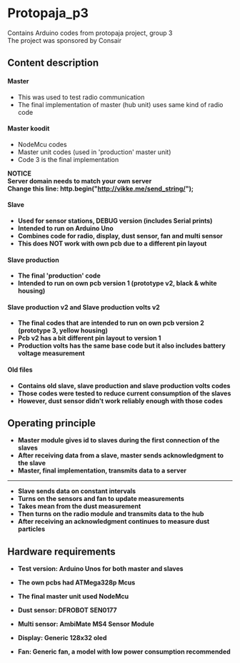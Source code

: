 # Protopaja_p3
Contains Arduino codes from protopaja project, group 3
<br/>
The project was sponsored by Consair



##		Content description



####	Master
	
 - This was used to test radio communication
 - The final implementation of master (hub unit) uses same kind of radio code
 
#### Master koodit 

 - NodeMcu codes 
 - Master unit codes (used in 'production' master unit)
 - Code 3 is the final implementation
 
 <b>NOTICE<b><br/>
 Server domain needs to match your own server</br>
 Change this line: http.begin("http://vikke.me/send_string/");

 
####	Slave
	
 - Used for sensor stations, DEBUG version (includes Serial prints)
 - Intended to run on Arduino Uno 
 - Combines code for radio, display, dust sensor, fan and multi sensor
 - This does NOT work with own pcb due to a different pin layout
 
 
####	Slave production

 - The final 'production' code
 - Intended to run on own pcb version 1 (prototype v2, black & white housing)
 
#### 	Slave production v2 and Slave production volts v2

 - The final codes that are intended to run on own pcb version 2 (prototype 3, yellow housing)
 - Pcb v2 has a bit different pin layout to version 1
 - Production volts has the same base code but it also includes battery voltage measurement

####	Old files
 - Contains old slave, slave production and slave production volts codes
 - Those codes were tested to reduce current consumption of the slaves
 - However, dust sensor didn't work reliably enough with those codes
 
 
##		Operating principle	

 - Master module gives id to slaves during the first connection of the slaves
 - After receiving data from a slave, master sends acknowledgment to the slave
 - Master, final implementation, transmits data to a server 
 
 ____
 
 - Slave sends data on constant intervals
 - Turns on the sensors and fan to update measurements
 - Takes mean from the dust measurement
 - Then turns on the radio module and transmits data to the hub
 - After receiving an acknowledgment continues to measure dust particles
 
 
 
##		Hardware requirements	

 - Test version: Arduino Unos for both master and slaves
 
 - The own pcbs had ATMega328p Mcus

 - The final master unit used NodeMcu
 
 - Dust sensor: DFROBOT SEN0177
 
 - Multi sensor: AmbiMate MS4 Sensor Module
 
 - Display: Generic 128x32 oled
 
 - Fan: Generic fan, a model with low power consumption recommended


